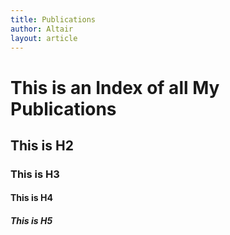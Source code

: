 ```yaml
---
title: Publications
author: Altair
layout: article
---
```


# This is an Index of all My Publications

## This is H2

### This is H3

#### This is H4

##### This is H5
